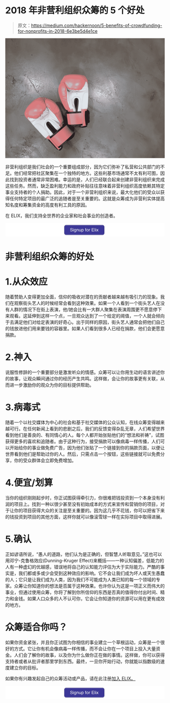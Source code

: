 # 2018 年非营利组织众筹的 5 个好处

> 原文：<https://medium.com/hackernoon/5-benefits-of-crowdfunding-for-nonprofits-in-2018-6e3be5d4e1ce>

![](img/f02a421867869075d3d08fcf11b0c287.png)

非营利组织是我们社会的一个重要组成部分，因为它们弥补了私营和公共部门的不足。他们经常把社区聚集在一个独特的地方。这些利基市场通常不太有利可图，因此找到投资者通常非常困难。幸运的是，人们已经联合起来创建非营利组织来完成这些任务。然而，缺乏盈利能力和政府补贴往往意味着非营利组织高度依赖其特定事业支持者的个人捐助。因此，对于一个非营利组织来说，最大化他们的受众以获得任何特定项目的最广泛的追随者是至关重要的。这就是众筹成为非营利实体提高知名度和筹集资金的高度有利工具的原因。

在 ELIX，我们支持全世界的企业家和社会事业的创造者。

[![](img/2bcb4359b8604650ccea533328609eb7.png)](https://www.elixirtoken.io/signup)

# 非营利组织众筹的好处

# 1.从众效应

随着赞助人变得更加全面，信仰的吸收对潜在的贡献者越来越有吸引力的现象。我们在观察街头艺人的时候经常会看到这种效果。如果一个人看到一个街头艺人在没有人群的情况下在街上表演，他/她会比有一大群人聚集在表演周围更不愿意停下来观看。这延伸到这样一个点，一旦观众达到了一个给定的阈值，一个人就会倾向于去满足他们对给定表演的好奇心。出于同样的原因，街头艺人通常会把他们自己的钱放进他们用来要钱的容器里。如果人们看到很多人已经在捐款，他们会更愿意捐款。

# 2.神入

说服性修辞的一个重要部分是激发听众的情感。众筹可以让你用生动的语言讲述你的故事，让观众瞬间通过你的经历产生共鸣。这样做，会让你的故事更有关联，从而进一步激励你的观众为你的目标提供帮助。

# 3.病毒式

随着一个以社交媒体为中心的社会和基于社交媒体的公众认知，在线众筹变得越来越可行。在任何新闻上看到的悲剧之后，我们的反馈变得杂乱无章，人们希望世界看到他们是善良的、有同情心的人。每个人都开始张贴他们的“想法和祈祷”，试图获得更多的喜欢和追随者。由于这种行为，接受捐款可以像病毒一样传播，人们可以开始给你的事业做免费广告，因为他们张贴了一个链接到你的捐款页面，以便让世界看到他们是帮助过你的人。然后，只需点击一个按钮，这些链接就可以免费分享，你的受众群体会立即免费增加。

# 4.便宜/划算

当你的组织刚刚起步时，你正试图获得牵引力，你很难把钱投资到一个本身没有利润的项目上。找到一种以很少甚至没有初始成本的方式来宣传和营销你的项目，对于让你的项目获得大众的关注是至关重要的。因为这几乎不花钱，你可以把省下来的钱投资到项目的其他方面，这样你就可以像滚雪球一样在实际项目中取得进展。

# 5.确认

正如谚语所说，“愚人的道路，他们认为是正确的，但智慧人听取意见。”这也可以用邓宁-克鲁格效应(Dunning-Kruger Effect)来概括——一种认知偏差，低能力的人有一种虚幻的优越感，错误地将自己的认知能力评估为大于实际能力。严酷的事实是，我们都或多或少会受到这种效应的影响。它不会让我们成为坏人或天生愚蠢的人；它只是让我们成为人类，因为我们不可能成为人类已知的每一个领域的专家。众筹让你知道你的想法是否属于这种效果。也许你认为这是一项正义而伟大的事业，但通过使用众筹，你将了解到你所信仰的东西是否真的值得你付出时间、精力和金钱。如果人口众多的人不认可你，它会让你知道你的资源可以用在更有成效的地方。

# 众筹适合你吗？

如果你资金紧张，并且你正试图为你相信的事业建立一个草根运动，众筹是一个很好的方式。它让你有机会像病毒一样传播，而不会让你在一个项目上投入大量资金。人们会了解你的故事，以及你为什么做你正在做的事情。这样做，你可以获得支持者或者从批评者那里学到东西。最终，一旦你开始行动，你就能以指数级的速度建立你的目标。

如果你有兴趣发起自己的众筹活动或产品，请在此注册[加入 ELIX。](https://www.elixirtoken.io/signup)

[![](img/2bcb4359b8604650ccea533328609eb7.png)](https://www.elixirtoken.io/signup)